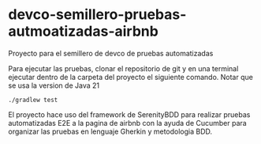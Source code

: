 # devco-semillero-pruebas-autmoatizadas-airbnb
Proyecto para el semillero de devco de pruebas automatizadas

Para ejecutar las pruebas, clonar el repositorio de git y en una terminal ejecutar dentro de la carpeta del proyecto el siguiente comando. Notar que se usa la version de Java 21
~~~
./gradlew test
~~~

El proyecto hace uso del framework de SerenityBDD para realizar pruebas automatizadas E2E a la pagina de airbnb con la ayuda de Cucumber para organizar las pruebas en lenguaje Gherkin y metodologia BDD. 
